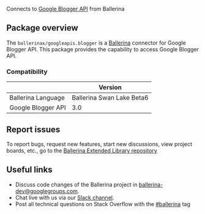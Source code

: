 Connects to [Google Blogger API](https://developers.google.com/blogger/docs/3.0/getting_started) from Ballerina

## Package overview
The `ballerinax/googleapis.blogger` is a [Ballerina](https://ballerina.io/) connector for Google Blogger API.
This package provides the capability to access Google Blogger API.

### Compatibility
|                                   | Version                         |
|-----------------------------------|---------------------------------|
| Ballerina Language                | Ballerina Swan Lake Beta6       | 
| Google Blogger API                | 3.0                             |

## Report issues
To report bugs, request new features, start new discussions, view project boards, etc., go to the [Ballerina Extended Library repository](https://github.com/ballerina-platform/ballerina-extended-library)

## Useful links
- Discuss code changes of the Ballerina project in [ballerina-dev@googlegroups.com](mailto:ballerina-dev@googlegroups.com).
- Chat live with us via our [Slack channel](https://ballerina.io/community/slack/).
- Post all technical questions on Stack Overflow with the [#ballerina](https://stackoverflow.com/questions/tagged/ballerina) tag
